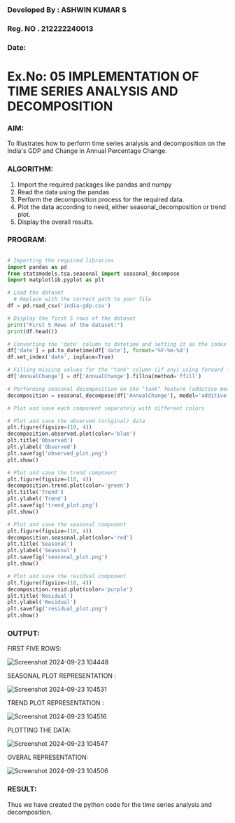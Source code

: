 ### Developed By : ASHWIN KUMAR S
### Reg. NO . 212222240013
### Date: 

# Ex.No: 05  IMPLEMENTATION OF TIME SERIES ANALYSIS AND DECOMPOSITION

### AIM:
To Illustrates how to perform time series analysis and decomposition on the India's GDP and Change in Annual Percentage Change.

### ALGORITHM:
1. Import the required packages like pandas and numpy
2. Read the data using the pandas
3. Perform the decomposition process for the required data.
4. Plot the data according to need, either seasonal_decomposition or trend plot.
5. Display the overall results.

### PROGRAM:
```python

# Importing the required libraries
import pandas as pd
from statsmodels.tsa.seasonal import seasonal_decompose
import matplotlib.pyplot as plt

# Load the dataset
  # Replace with the correct path to your file
df = pd.read_csv('india-gdp.csv')

# Display the first 5 rows of the dataset
print("First 5 Rows of the dataset:")
print(df.head())

# Converting the 'date' column to datetime and setting it as the index
df['date'] = pd.to_datetime(df['date'], format='%Y-%m-%d')
df.set_index('date', inplace=True)

# Filling missing values for the "tank" column (if any) using forward fill
df['AnnualChange'] = df['AnnualChange'].fillna(method='ffill')

# Performing seasonal decomposition on the "tank" feature (additive model)
decomposition = seasonal_decompose(df['AnnualChange'], model='additive', period=7)

# Plot and save each component separately with different colors

# Plot and save the observed (original) data
plt.figure(figsize=(10, 4))
decomposition.observed.plot(color='blue')
plt.title('Observed')
plt.ylabel('Observed')
plt.savefig('observed_plot.png')
plt.show()

# Plot and save the trend component
plt.figure(figsize=(10, 4))
decomposition.trend.plot(color='green')
plt.title('Trend')
plt.ylabel('Trend')
plt.savefig('trend_plot.png')
plt.show()

# Plot and save the seasonal component
plt.figure(figsize=(10, 4))
decomposition.seasonal.plot(color='red')
plt.title('Seasonal')
plt.ylabel('Seasonal')
plt.savefig('seasonal_plot.png')
plt.show()

# Plot and save the residual component
plt.figure(figsize=(10, 4))
decomposition.resid.plot(color='purple')
plt.title('Residual')
plt.ylabel('Residual')
plt.savefig('residual_plot.png')
plt.show()

```
### OUTPUT:
FIRST FIVE ROWS:

![Screenshot 2024-09-23 104448](https://github.com/user-attachments/assets/b92cf3dd-86b0-450b-a800-22d366ff9e15)

SEASONAL PLOT REPRESENTATION :

![Screenshot 2024-09-23 104531](https://github.com/user-attachments/assets/369876a5-39a1-414c-aa0c-6e566e272bb8)

TREND PLOT REPRESENTATION :

![Screenshot 2024-09-23 104516](https://github.com/user-attachments/assets/f2c908f1-64a2-4598-b6b5-5fd187bdb3e1)

PLOTTING THE DATA:

![Screenshot 2024-09-23 104547](https://github.com/user-attachments/assets/6330f7e0-125e-4d67-a0a4-decf2991f953)

OVERAL REPRESENTATION:

![Screenshot 2024-09-23 104506](https://github.com/user-attachments/assets/22088370-0263-496a-b9c1-39a3b93f6a05)

### RESULT:
Thus we have created the python code for the time series analysis and decomposition.
